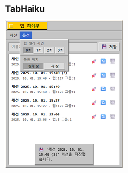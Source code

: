 # TabHaiku

![TabHiaku](https://raw.githubusercontent.com/lunamoth/TabHaiku/refs/heads/main/251001_TabHaiku_Screenshot.png)
